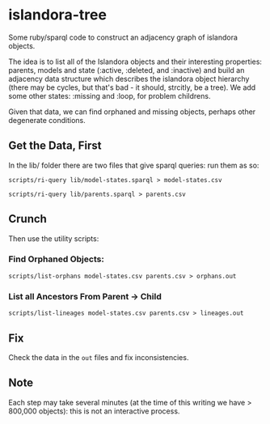 # islandora-tree
Some ruby/sparql code to construct an adjacency graph of islandora objects.

The idea is to list all of the Islandora objects and their interesting properties: parents, models and state (:active, :deleted, and :inactive) and build an adjacency data structure which describes the islandora object hierarchy (there may be cycles, but that's bad - it should, strcitly,  be a tree). We add some other states: :missing and :loop, for problem childrens.

Given that data, we can find orphaned and missing objects, perhaps other degenerate conditions.

## Get the Data, First

In the lib/ folder there are two files that give sparql queries: run them as so:

``scripts/ri-query lib/model-states.sparql > model-states.csv``

``scripts/ri-query lib/parents.sparql > parents.csv``

## Crunch

Then use the utility scripts:

### Find Orphaned Objects:

``scripts/list-orphans model-states.csv parents.csv > orphans.out``

### List all Ancestors From Parent -> Child

``scripts/list-lineages model-states.csv parents.csv > lineages.out``

## Fix

Check the data in the ``out`` files and fix inconsistencies.

## Note

Each step may take several minutes (at the time of this writing we have > 800,000 objects): this is not an interactive process.
